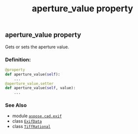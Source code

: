 ﻿---
title: aperture_value property
second_title: Aspose.CAD for Python via .NET API References
description: 
type: docs
weight: 40
url: /python-net/aspose.cad.exif/exifdata/aperture_value/
is_root: false
---

## aperture_value property


Gets or sets the aperture value.
### Definition:
```python
@property
def aperture_value(self):
    ...
@aperture_value.setter
def aperture_value(self, value):
    ...
```

### See Also
* module [`aspose.cad.exif`](../../)
* class [`ExifData`](/cad/python-net/aspose.cad.exif/exifdata)
* class [`TiffRational`](/cad/python-net/aspose.cad.fileformats.tiff/tiffrational)
